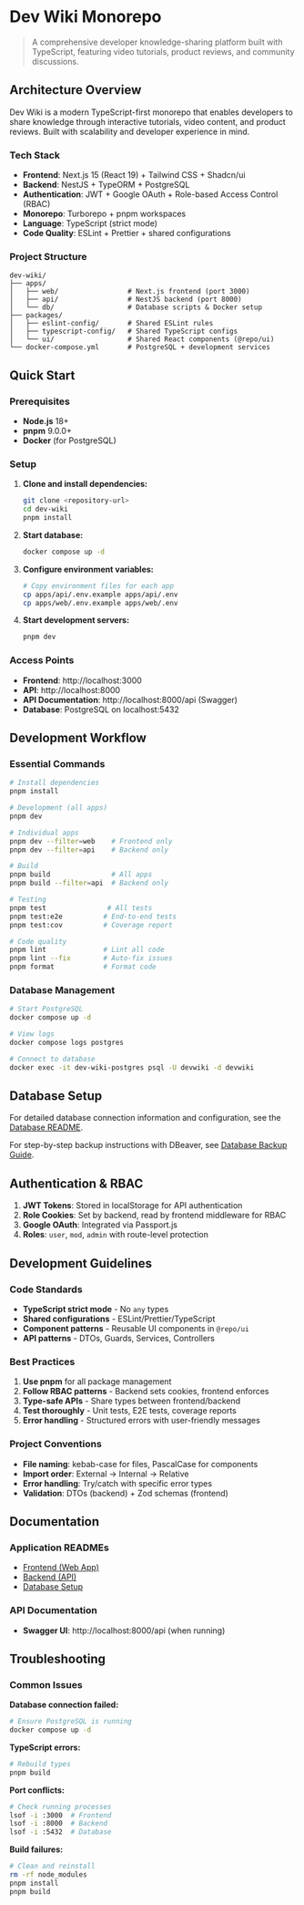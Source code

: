 # Dev Wiki Monorepo

> A comprehensive developer knowledge-sharing platform built with TypeScript, featuring video tutorials, product reviews, and community discussions.

## Architecture Overview

Dev Wiki is a modern TypeScript-first monorepo that enables developers to share knowledge through interactive tutorials, video content, and product reviews. Built with scalability and developer experience in mind.

### Tech Stack

- **Frontend**: Next.js 15 (React 19) + Tailwind CSS + Shadcn/ui
- **Backend**: NestJS + TypeORM + PostgreSQL
- **Authentication**: JWT + Google OAuth + Role-based Access Control (RBAC)
- **Monorepo**: Turborepo + pnpm workspaces
- **Language**: TypeScript (strict mode)
- **Code Quality**: ESLint + Prettier + shared configurations

### Project Structure

```
dev-wiki/
├── apps/
│   ├── web/                 # Next.js frontend (port 3000)
│   ├── api/                 # NestJS backend (port 8000)
│   └── db/                  # Database scripts & Docker setup
├── packages/
│   ├── eslint-config/       # Shared ESLint rules
│   ├── typescript-config/   # Shared TypeScript configs
│   └── ui/                  # Shared React components (@repo/ui)
└── docker-compose.yml       # PostgreSQL + development services
```

## Quick Start

### Prerequisites

- **Node.js** 18+
- **pnpm** 9.0.0+
- **Docker** (for PostgreSQL)

### Setup

1. **Clone and install dependencies:**

   ```bash
   git clone <repository-url>
   cd dev-wiki
   pnpm install
   ```

2. **Start database:**

   ```bash
   docker compose up -d
   ```

3. **Configure environment variables:**

   ```bash
   # Copy environment files for each app
   cp apps/api/.env.example apps/api/.env
   cp apps/web/.env.example apps/web/.env
   ```

4. **Start development servers:**
   ```bash
   pnpm dev
   ```

### Access Points

- **Frontend**: http://localhost:3000
- **API**: http://localhost:8000
- **API Documentation**: http://localhost:8000/api (Swagger)
- **Database**: PostgreSQL on localhost:5432

## Development Workflow

### Essential Commands

```bash
# Install dependencies
pnpm install

# Development (all apps)
pnpm dev

# Individual apps
pnpm dev --filter=web    # Frontend only
pnpm dev --filter=api    # Backend only

# Build
pnpm build               # All apps
pnpm build --filter=api  # Backend only

# Testing
pnpm test               # All tests
pnpm test:e2e          # End-to-end tests
pnpm test:cov          # Coverage report

# Code quality
pnpm lint              # Lint all code
pnpm lint --fix        # Auto-fix issues
pnpm format            # Format code
```

### Database Management

```bash
# Start PostgreSQL
docker compose up -d

# View logs
docker compose logs postgres

# Connect to database
docker exec -it dev-wiki-postgres psql -U devwiki -d devwiki
```

## Database Setup

For detailed database connection information and configuration, see the [Database README](./apps/db/README.md).

For step-by-step backup instructions with DBeaver, see [Database Backup Guide](./apps/db/BACKUP_DUMP_DBEAVER.md).

## Authentication & RBAC

1. **JWT Tokens**: Stored in localStorage for API authentication
2. **Role Cookies**: Set by backend, read by frontend middleware for RBAC
3. **Google OAuth**: Integrated via Passport.js
4. **Roles**: `user`, `mod`, `admin` with route-level protection

## Development Guidelines

### Code Standards

- **TypeScript strict mode** - No `any` types
- **Shared configurations** - ESLint/Prettier/TypeScript
- **Component patterns** - Reusable UI components in `@repo/ui`
- **API patterns** - DTOs, Guards, Services, Controllers

### Best Practices

1. **Use pnpm** for all package management
2. **Follow RBAC patterns** - Backend sets cookies, frontend enforces
3. **Type-safe APIs** - Share types between frontend/backend
4. **Test thoroughly** - Unit tests, E2E tests, coverage reports
5. **Error handling** - Structured errors with user-friendly messages

### Project Conventions

- **File naming**: kebab-case for files, PascalCase for components
- **Import order**: External → Internal → Relative
- **Error handling**: Try/catch with specific error types
- **Validation**: DTOs (backend) + Zod schemas (frontend)

## Documentation

### Application READMEs

- [Frontend (Web App)](./apps/web/README.md)
- [Backend (API)](./apps/api/README.md)
- [Database Setup](./apps/db/README.md)

### API Documentation

- **Swagger UI**: http://localhost:8000/api (when running)

## Troubleshooting

### Common Issues

**Database connection failed:**

```bash
# Ensure PostgreSQL is running
docker compose up -d
```

**TypeScript errors:**

```bash
# Rebuild types
pnpm build
```

**Port conflicts:**

```bash
# Check running processes
lsof -i :3000  # Frontend
lsof -i :8000  # Backend
lsof -i :5432  # Database
```

**Build failures:**

```bash
# Clean and reinstall
rm -rf node_modules
pnpm install
pnpm build
```
